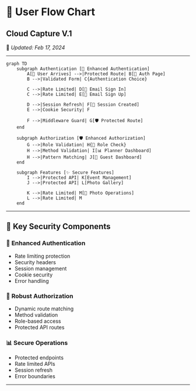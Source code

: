 # 🔄 **User Flow Chart**  

## Cloud Capture V.1
📅 *Updated: Feb 17, 2024*  

---

```mermaid
graph TD
    subgraph Authentication [🔐 Enhanced Authentication]
        A[📧 User Arrives] -->|Protected Route| B[🔐 Auth Page]
        B -->|Validated Form| C{Authentication Choice}
        
        C -->|Rate Limited| D[📝 Email Sign In]
        C -->|Rate Limited| E[📝 Email Sign Up]
        
        D -->|Session Refresh| F[🔑 Session Created]
        E -->|Cookie Security| F
        
        F -->|Middleware Guard| G[🛡️ Protected Route]
    end

    subgraph Authorization [🛡️ Enhanced Authorization]
        G -->|Role Validation| H{👥 Role Check}
        H -->|Method Validation| I[📊 Planner Dashboard]
        H -->|Pattern Matching| J[📱 Guest Dashboard]
    end

    subgraph Features [✨ Secure Features]
        I -->|Protected API| K[Event Management]
        J -->|Protected API| L[Photo Gallery]
        
        K -->|Rate Limited| M[📸 Photo Operations]
        L -->|Rate Limited| M
    end
```

---

## 🎯 **Key Security Components**  

### 🔐 **Enhanced Authentication**
- Rate limiting protection
- Security headers
- Session management
- Cookie security
- Error handling

### 👥 **Robust Authorization**
- Dynamic route matching
- Method validation
- Role-based access
- Protected API routes

### 📊 **Secure Operations**
- Protected endpoints
- Rate limited APIs
- Session refresh
- Error boundaries

---
